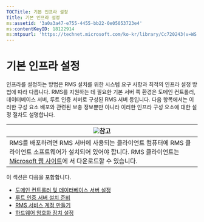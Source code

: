 ```yaml
---
TOCTitle: 기본 인프라 설정
Title: 기본 인프라 설정
ms:assetid: '3a0a3a47-e755-4455-bb22-0e05053723e4'
ms:contentKeyID: 18122914
ms:mtpsurl: 'https://technet.microsoft.com/ko-kr/library/Cc720243(v=WS.10)'
---
```


기본 인프라 설정
================

인프라를 설정하는 방법은 RMS 설치를 위한 시스템 요구 사항과 최적의 인프라 설정 방법에 따라 다릅니다. RMS를 지원하는 데 필요한 기본 서버 쪽 환경은 도메인 컨트롤러, 데이터베이스 서버, 루트 인증 서버로 구성된 RMS 서버 등입니다. 다음 항목에서는 이러한 구성 요소 배포와 관련된 보충 정보뿐만 아니라 이러한 인프라 구성 요소에 대한 설정 절차도 설명합니다.

| ![](images/Cc720243.note(WS.10).gif)참고                                                                                                                                                          |
|--------------------------------------------------------------------------------------------------------------------------------------------------------------------------------------------------------------------------------|
| RMS를 배포하려면 RMS 서버에 사용되는 클라이언트 컴퓨터에 RMS 클라이언트 소프트웨어가 설치되어 있어야 합니다. RMS 클라이언트는 [Microsoft 웹 사이트](http://go.microsoft.com/fwlink/?linkid=18134)에 서 다운로드할 수 있습니다. |

이 섹션은 다음을 포함합니다.

-   [도메인 컨트롤러 및 데이터베이스 서버 설정](https://technet.microsoft.com/d20f8305-9f9e-4760-bfbf-82824db60d1f)
-   [루트 인증 서버 설치 준비](https://technet.microsoft.com/ed51605e-8b17-4155-8d83-f6777f499b7b)
-   [RMS 서비스 계정 만들기](https://technet.microsoft.com/6eb38729-f0f0-431a-bc8c-17102cf175d8)
-   [하드웨어 암호화 장치 설정](https://technet.microsoft.com/3a35a8ea-696c-4005-9892-cac6e773497a)
